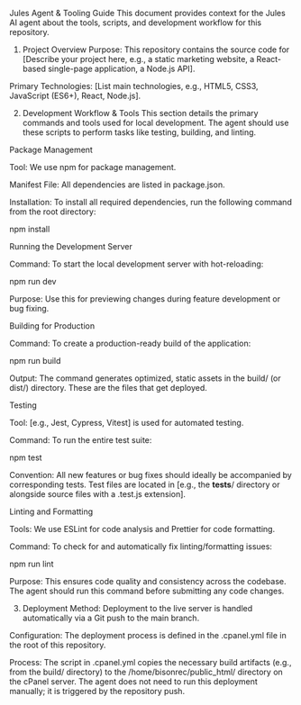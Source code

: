 Jules Agent & Tooling Guide
This document provides context for the Jules AI agent about the tools, scripts, and development workflow for this repository.

1. Project Overview
Purpose: This repository contains the source code for [Describe your project here, e.g., a static marketing website, a React-based single-page application, a Node.js API].

Primary Technologies: [List main technologies, e.g., HTML5, CSS3, JavaScript (ES6+), React, Node.js].

2. Development Workflow & Tools
This section details the primary commands and tools used for local development. The agent should use these scripts to perform tasks like testing, building, and linting.

Package Management

Tool: We use npm for package management.

Manifest File: All dependencies are listed in package.json.

Installation: To install all required dependencies, run the following command from the root directory:

npm install

Running the Development Server

Command: To start the local development server with hot-reloading:

npm run dev

Purpose: Use this for previewing changes during feature development or bug fixing.

Building for Production

Command: To create a production-ready build of the application:

npm run build

Output: The command generates optimized, static assets in the build/ (or dist/) directory. These are the files that get deployed.

Testing

Tool: [e.g., Jest, Cypress, Vitest] is used for automated testing.

Command: To run the entire test suite:

npm test

Convention: All new features or bug fixes should ideally be accompanied by corresponding tests. Test files are located in [e.g., the __tests__/ directory or alongside source files with a .test.js extension].

Linting and Formatting

Tools: We use ESLint for code analysis and Prettier for code formatting.

Command: To check for and automatically fix linting/formatting issues:

npm run lint

Purpose: This ensures code quality and consistency across the codebase. The agent should run this command before submitting any code changes.

3. Deployment
Method: Deployment to the live server is handled automatically via a Git push to the main branch.

Configuration: The deployment process is defined in the .cpanel.yml file in the root of this repository.

Process: The script in .cpanel.yml copies the necessary build artifacts (e.g., from the build/ directory) to the /home/bisonrec/public_html/ directory on the cPanel server. The agent does not need to run this deployment manually; it is triggered by the repository push.

